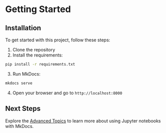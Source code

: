 # Getting Started

## Installation

To get started with this project, follow these steps:

1. Clone the repository
2. Install the requirements:

```bash
pip install -r requirements.txt
```

3. Run MkDocs:

```bash
mkdocs serve
```

4. Open your browser and go to `http://localhost:8000`

## Next Steps

Explore the [Advanced Topics](advanced-topics.ipynb) to learn more about using Jupyter notebooks with MkDocs.